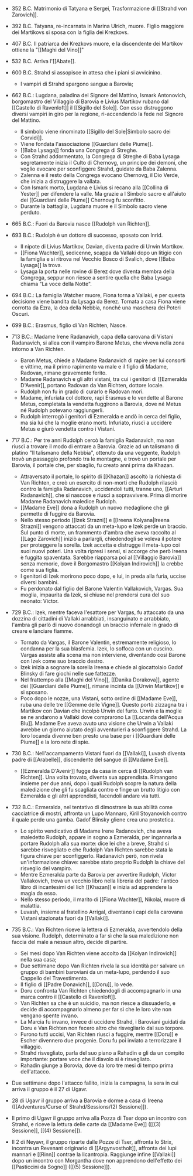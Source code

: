 - 352 B.C. Matrimonio di Tatyana e Sergei, Trasformazione di [[Strahd von Zarovich]]. 
- 392 B.C. Tatyana, re-incarnata in Marina Ulrich, muore. Figlio maggiore dei Martikovs si sposa con la figlia dei Krezkovs.
- 407 B.C. Il patriarca dei Krezkovs muore, e la discendente dei Martikov ottiene la "[[Maghi del Vino]]"
- 532 B.C. Arriva l'[[Abate]]. 
- 600 B.C. Strahd si assopisce in attesa che i piani si avvicinino. 
	- I vampiri di Strahd spargono sangue a Barovia;
	
- 662 B.C.: Lugdana, paladina del Signore del Mattino, Ismark Antonovich, borgomastro del Villaggio di Barovia e Livius Martikov rubano dal [[Castello di Ravenloft]] il [[Sigillo del Sole]]. Con esso distruggono diversi vampiri in giro per la regione, ri-accendendo la fede nel Signore del Mattino.
	- Il simbolo viene rinominato [[Sigillo del Sole|Simbolo sacro dei Corvidi]]. 
	- Viene fondata l'associazione [[Guardiani delle Piume]]. 
	- [[Baba Lysaga]] fonda una Congrega di Streghe. 
	- Con Strahd addormentato, la Congrega di Streghe di Baba Lysaga segretamente inizia il Culto di Chernovg, un principe dei demoni, che voglio evocare per sconfiggere Strahd, guidate da Baba Zalenna. 
	-  Zalenna e il resto della Congrega evocano Chernovg, il Dio Verde, che inizia a distruggere la vallata. 
	- Con Ismark morto, Lugdana e Livius si recano alla [[Collina di Yester]] per difendere la valle. Ma grazie a l Simbolo sacro e all'aiuto dei [[Guardiani delle Piume]] Chernovg fu sconfitto.
	- Durante la battaglia, Lugdana muore e il Simbolo sacro viene perduto. 
- 665 B.C.: Fuori da Barovia nasce [[Rudolph van Richten]].
- 693 B.C.: Rudolph è un dottore di successo, sposato con Inrid.
	- Il nipote di Livius Martikov, Davian, diventa padre di Urwin Martikov. 
	- [[Fiona Wachter]], sedicenne, scappa da Vallaki dopo un litigio con la famiglia e si ritrova nel Vecchio Bosco di Svalich, dove [[Baba Lysaga]] la trova. 
	- Lysaga la porta nelle rovine di Berez dove diventa membra della Congrega, seppur non riesce a sentire quella che Baba Lysaga chiama "La voce della Notte". 
- 694 B.C.: La famiglia Watcher muore, Fiona torna a Vallaki, e per questa decisione viene bandita da Lysaga da Berez. Tornata a casa Fiona viene corrotta da Ezra, la dea della Nebbia, nonché una maschera dei Poteri Oscuri. 
- 699 B.C.: Erasmus, figlio di Van Richten, Nasce.
- 713 B.C.: Madame Irene Radanavich, capa della carovana di Vistani Radanavich, si allea con il vampiro Barone Metus, che viveva nella zona intorno a Van Richten. 
	- Baron Metus, chiede a Madame Radanavich di rapire per lui consorti e vittime, ma il primo rapimento va male e il figlio di Madame, Radovan, rimane gravemente ferito. 
	- Madame Radanavich e gli altri vistani, tra cui i genitori di [[Ezmeralda D'Avenir]], portano Radovan da Van Richten, dottore locale. 
	- Rudolph non fu in grado di curarlo e Radovan morì. 
	- Madame, infuriata col dottore, rapì Erasmus e lo vendette al Barone Metus, completata la vendetta fuggirono a Barovia, dove né Metus né Rudolph potevano raggiungerli.
	- Rudolph interrogò i genitori di Ezmeralda e andò in cerca del figlio, ma sia lui che la moglie erano morti. Infuriato, riuscì a uccidere Metus e giurò vendetta contro i Vistani.
- 717 B.C.: Per tre anni Rudolph cercò la famiglia Radanavich, ma non riuscì a trovare il modo di entrare a Barovia. Grazie ad un talismano di platino "Il talismano della Nebbia", ottenuto da una veggente, Rudolph trovò un passaggio profondo tra le montagne, e trovò un portale per Barovia, il portale che, per sbaglio, fu creato anni prima da Khazan.
	- Attraversato il portale, lo spirito di [[Khazan]] ascoltò la richiesta di Van Richten, e creò un esercito di non-morti che Rudolph rilasciò contro la famiglia Radanavich, uccidendoli tutti, tranne uno, [[Arturi Radanavich]], che si nascose e riuscì a sopravvivere. Prima di morire Madame Radanavich maledice Rudolph. 
	- [[Madame Eve]] dona a Rudolph un nuovo medaglione che gli permette di fuggire da Barovia. 
	- Nello stesso periodo [[Izek Strazni]] e [[Ireena Kolyana|Ireena Strazni]] vengono attaccati da un meta-lupo e Izek perde un braccio. Sul punto di morte, un frammento d'ambra che aveva raccolto al [[Lago Zarovich]] iniziò a parlargli, chiedendogli se voleva il potere per proteggere la sorella. Izek accetta e distrugge il meta-lupo coi suoi nuovi poteri. Una volta ripresi i sensi, si accorge che però Ireena è fuggita spaventata. Sarebbe riapparsa poi al [[Villaggio Barovia]] senza memorie, dove il Borgomastro [[Kolyan Indirovich]] la crebbe come sua figlia. 
	- I genitori di Izek morirono poco dopo, e lui, in preda alla furia, uccise diversi bambini. 
	- Fu perdonato dal figlio del Barone Valentin Vallakovich, Vargas. Sua moglia, impaurita da Izek, si chiuse nel prendersi cura del suo neonato: Victor. 
- 729 B.C.: Izek, mentre faceva l'esattore per Vargas, fu attaccato da una dozzina di cittadini di Vallaki arrabbiati, insanguinato e arrabbiato, l'ambra gli parlò di nuovo donandogli un braccio infernale in grado di creare e lanciare fiamme. 
	- Tornato da Vargas, il Barone Valentin, estremamente religioso, lo condanna per la sua blasfemia. Izek, lo soffoca con un cuscino. Vargas assiste alla scena ma non interviene, diventando così Barone con Izek come suo braccio destro.
	- Izek inizia a sognare la sorella Ireena e chiede al giocattolaio Gadof Blinsky di fare giochi nelle sue fattezze. 
	- Nel frattempo alla [[Maghi del Vino]], [[Danika Dorakova]], agente dei [[Guardiani delle Piume]], rimane incinta da [[Urwin Martikov]] e si sposano. 
	- Poco dopo le nozze, una Vistani, sotto ordine di [[Madame Eve]],  ruba una delle tre [[Gemme delle Vigne]]. Questo portò zizzagna tra i Martikov con Davian che incolpò Urwin del furto. Urwin e la moglie se ne andarono a Vallaki dove comprarono La [[Locanda dell'Acqua Blu]]. Madame Eve aveva avuto una visione che Urwin a Vallaki avrebbe un giorno aiutato degli avventurieri a sconfiggere Strahd. La loro locanda divenne ben presto una base per i [[Guardiani delle Piume]] e la loro rete di spie. 
- 730 B.C.: Nell'accampamento Vistani fuori da [[Vallaki]], Luvash diventa padre di [[Arabelle]], discendente del sangue di [[Madame Eve]]. 
	- [[Ezmeralda D'Avenir]] fugge da casa in cerca di [[Rudolph van Richten]]. Una volta trovato, diventa sua apprendista. Rimangono insieme per due anni, dopo i quali Rudolph scopre la natura della maledizione che gli fu scagliata contro e finge un brutto litigio con Ezmeralda e gli altri apprendisti, facendoli andare via tutti.
- 732 B.C.: Ezmeralda, nel tentativo di dimostrare la sua abilità come cacciatrice di mostri, affronta un Lupo Mannaro, Kiril Stoyanovich contro il quale perde una gamba. Gadof Blinsky gliene crea una prostetica. 
	- Lo spirito vendicativo di Madame Irene Radanovich, che aveva maledetto Rudolph, appare in sogno a Ezmeralda, per ingannarla a portare Rudolph alla sua morte: dice lei che a breve, Strahd si sarebbe risvegliato e che Rudolph Van Richten sarebbe stata la figura chiave per sconfiggerlo. Radanavich però, non rivela un'informazione chiave: sarebbe stato proprio Rudolph la chiave del risveglio del vampiro. 
	- Mentre Ezmeralda parte da Barovia per avvertire Rudolph, Victor Vallakovich, trova un vecchio libro nella libreria del padre: l'antico libro di incantesimi del lich [[Khazan]] e inizia ad apprendere la magia da esso. 
	- Nello stesso periodo, il marito di [[Fiona Wachter]], Nikolai, muore di malattia. 
	- Luvash, insieme al fratellino Arrigal, diventano i capi della carovana Vistani stazionata fuori da [[Vallaki]]. 
- 735 B.C.: Van Richten riceve la lettera di Ezmeralda, avvertendolo della sua visione. Rudolph, determinato a far sì che la sua maledizione non faccia del male a nessun altro, decide di partire. 
	- Sei mesi dopo Van Richten viene accolto da [[Kolyan Indirovich]] nella sua casa;
	- Due settimane dopo Van Richten rivela la sua identità per salvare un gruppo di bambini baroviani da un meta-lupo, perdendo il suo Cappello del Travestimento. 
	- Il figlio di [[Padre Donavich]], [[Doru]], lo vede. 
	- Doru confronta Van Richten chiedendogli di accompagnarlo in una marca contro il [[Castello di Ravenloft]].
	- Van Richten sa che è un suicidio, ma non riesce a dissuaderlo, e decide di accompagnarlo almeno per far sì che le loro vite non vengano spente invano. 
	- La Marcia fu invano, invece di uccidere Strahd, i Baroviani guidati da Doru e Van Richten non fecero altro che risvegliarlo dal suo torpore.
	- Furono tutti uccisi, Van Richten riuscì a fuggire, mentre [[Doru]] e Escher divennero due progenie. Doru fu poi inviato a terrorizzare il villaggio. 
	- Strahd risvegliato, parla del suo piano a Rahadin e gli da un compito importante: portare voce che il diavolo si è risvegliato.
	- Rahadin giunge a Borovia, dove da loro tre mesi di tempo prima dell'attacco. 
- Due settimane dopo l'attacco fallito, inizia la campagna, la sera in cui arriva il gruppo è il 27 di Ugavr.
- 28 di Ugavr il gruppo arriva a Barovia e dorme a casa di Ireena ([[Adventures/Curse of Strahd/Sessions/(2) Sessione]]). 
- Il primo di Ugavr il gruppo arriva alla Pozza di Tser dopo un incontro con Strahd, e riceve la lettura delle carte da [[Madame Eve]] ([[(3) Sessione]], [[(4) Sessione]]).
- Il 2 di Neyavr, il gruppo riparte dalle Pozze di Tser, affronta lo Strix, incontra un Revenant originario di [[Argynvostholt]], affronta dei lupi mannari e [[Rinn]] contrae la licantropia. Raggiunge infine [[Vallaki]] dopo un incontro con Morgantha dove non apprendono dell'effetto dei [[Pasticcini da Sogno]] ([[(5) Sessione]]).
